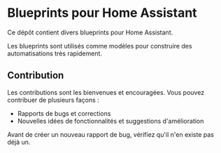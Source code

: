 # Blueprints pour Home Assistant

Ce dépôt contient divers blueprints pour Home Assistant.

Les blueprints sont utilisés comme modèles pour construire des automatisations très rapidement.

## Contribution

Les contributions sont les bienvenues et encouragées. Vous pouvez contribuer de plusieurs façons :

* Rapports de bugs et corrections
* Nouvelles idées de fonctionnalités et suggestions d'amélioration

Avant de créer un nouveau rapport de bug, vérifiez qu'il n'en existe pas déjà un.
